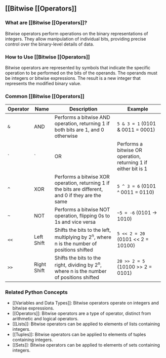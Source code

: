 ## [[Bitwise [[Operators]]

### What are [[Bitwise [[Operators]]?
Bitwise operators perform operations on the binary representations of integers. They allow manipulation of individual bits, providing precise control over the binary-level details of data.

### How to Use [[Bitwise [[Operators]]
Bitwise operators are represented by symbols that indicate the specific operation to be performed on the bits of the operands. The operands must be integers or bitwise expressions. The result is a new integer that represents the modified binary value.

### Common [[Bitwise [[Operators]]

| Operator | Name | Description | Example |
|---|---|---|---|
| `&` | AND | Performs a bitwise AND operation, returning 1 if both bits are 1, and 0 otherwise | `5 & 3 = 1` (0101 & 0011 = 0001) |
| `|` | OR | Performs a bitwise OR operation, returning 1 if either bit is 1 | `5 | 3 = 7` (0101 | 0011 = 0111) |
| `^` | XOR | Performs a bitwise XOR operation, returning 1 if the bits are different, and 0 if they are the same | `5 ^ 3 = 6` (0101 ^ 0011 = 0110) |
| `~` | NOT | Performs a bitwise NOT operation, flipping 0s to 1s and vice versa | `~5 = -6` (0101 -> 1010) |
| `<<` | Left Shift | Shifts the bits to the left, multiplying by 2<sup>n</sup>, where n is the number of positions shifted | `5 << 2 = 20` (0101 << 2 = 10100) |
| `>>` | Right Shift | Shifts the bits to the right, dividing by 2<sup>n</sup>, where n is the number of positions shifted | `20 >> 2 = 5` (10100 >> 2 = 0101) |

### Related Python Concepts

- [[Variables and Data Types]]: Bitwise operators operate on integers and bitwise expressions.
- [[Operators]]: Bitwise operators are a type of operator, distinct from arithmetic and logical operators.
- [[Lists]]: Bitwise operators can be applied to elements of lists containing integers.
- [[Tuples]]: Bitwise operators can be applied to elements of tuples containing integers.
- [[Sets]]: Bitwise operators can be applied to elements of sets containing integers.